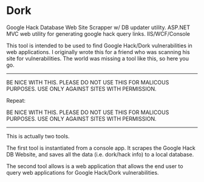 # Dork
Google Hack Database Web Site Scrapper w/ DB updater utility. ASP.NET MVC web utility for generating google hack query links. IIS/WCF/Console

This tool is intended to be used to find Google Hack/Dork vulnerabilities in web applications. I originally wrote this for a friend who was scanning his site for vulnerabilities. The world was missing a tool like this, so here you go.

---------------------

BE NICE WITH THIS. PLEASE DO NOT USE THIS FOR MALICOUS PURPOSES. USE ONLY AGAINST SITES WITH PERMISSION.

Repeat:

BE NICE WITH THIS. PLEASE DO NOT USE THIS FOR MALICOUS PURPOSES. USE ONLY AGAINST SITES WITH PERMISSION.

---------------------

This is actually two tools.

The first tool is instantiated from a console app. It scrapes the Google Hack DB Website, and saves all the data (i.e. dork/hack info) to a local database.

The second tool allows is a web application that allows the end user to query web applications for Google Hack/Dork vulnerabilities.  
